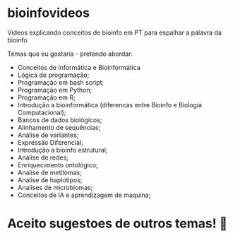 # bioinfovideos
Videos explicando conceitos de bioinfo em PT para espalhar a palavra da bioinfo

Temas que eu gostaria - pretendo abordar:

* Conceitos de Informática e Bioinformática
* Lógica de programação;
* Programação em bash script;
* Programação em Python;
* Programação em R;
* Introdução a bioinformática (diferencas entre Bioinfo e Biologia Computacional);
* Bancos de dados biológicos; 
* Alinhamento de sequências;
* Análise de variantes;
* Expressão Diferencial;
* Introdução a bioinfo estrutural;
* Análise de redes;
* Enriquecimento ontológico;
* Analise de metilomas;
* Analise de haplotipos;
* Analises de microbiomas;
* Conceitos de IA e aprendizagem de maquina;

# Aceito sugestoes de outros temas! 🦄
